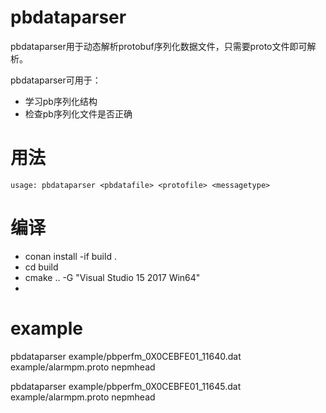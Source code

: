 # pbdataparser
pbdataparser用于动态解析protobuf序列化数据文件，只需要proto文件即可解析。

pbdataparser可用于：
* 学习pb序列化结构
* 检查pb序列化文件是否正确

# 用法
```usage: pbdataparser <pbdatafile> <protofile> <messagetype>```
  
# 编译
* conan install -if build .
* cd build
* cmake .. -G "Visual Studio 15 2017 Win64"
* 

# example
pbdataparser example/pbperfm_0X0CEBFE01_11640.dat example/alarmpm.proto nepmhead

pbdataparser example/pbperfm_0X0CEBFE01_11645.dat example/alarmpm.proto nepmhead
